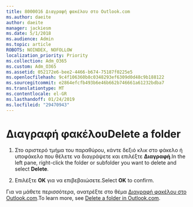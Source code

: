 ```yaml
---
title: 8000016 Διαγραφή φακέλου στο Outlook.com
ms.author: daeite
author: daeite
manager: jackiesm
ms.date: 5/1/2018
ms.audience: Admin
ms.topic: article
ROBOTS: NOINDEX, NOFOLLOW
localization_priority: Priority
ms.collection: Adm_O365
ms.custom: Adm_O365
ms.assetid: 052172e6-bee2-4466-b674-75187f0225e5
ms.openlocfilehash: 9c4f106360b8c0348293ef6309d0d48c9b188122
ms.sourcegitcommit: e2864efcfb493b6e46b662b746661a61232bdba7
ms.translationtype: MT
ms.contentlocale: el-GR
ms.lasthandoff: 01/24/2019
ms.locfileid: "29470943"
---
```

# <a name="delete-a-folder"></a><span data-ttu-id="88c52-102">Διαγραφή φακέλου</span><span class="sxs-lookup"><span data-stu-id="88c52-102">Delete a folder</span></span>

1. <span data-ttu-id="88c52-103">Στο αριστερό τμήμα του παραθύρου, κάντε δεξιό κλικ στο φάκελο ή υποφάκελο που θέλετε να διαγράψετε και επιλέξτε **Διαγραφή**.</span><span class="sxs-lookup"><span data-stu-id="88c52-103">In the left pane, right-click the folder or subfolder you want to delete and select **Delete**.</span></span> 
    
2. <span data-ttu-id="88c52-104">Επιλέξτε **OK** για να επιβεβαιώσετε.</span><span class="sxs-lookup"><span data-stu-id="88c52-104">Select **OK** to confirm.</span></span> 
    
<span data-ttu-id="88c52-105">Για να μάθετε περισσότερα, ανατρέξτε στο θέμα [Διαγραφή φακέλου στο Outlook.com](https://go.microsoft.com/fwlink/p/?linkid=873134).</span><span class="sxs-lookup"><span data-stu-id="88c52-105">To learn more, see [Delete a folder in Outlook.com](https://go.microsoft.com/fwlink/p/?linkid=873134).</span></span>
  

